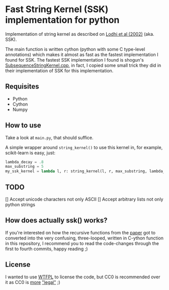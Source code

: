 # Fast String Kernel (SSK) implementation for python #

Implementation of string kernel as described on [Lodhi et al (2002)][paper] (aka. SSK).

[paper]: http://jmlr.csail.mit.edu/papers/volume2/lodhi02a/lodhi02a.pdf

The main function is written cython (python with some C type-level annotations) which
makes it almost as fast as the fastest implementation I found for SSK. The fastest
SSK implementation I found is shogun's [SubsequenceStringKernel.cpp][shogunimp], in fact,
I copied some small trick they did in their implementation of SSK for this implementation.

[shogunimp]: https://github.com/shogun-toolbox/shogun/blob/b1cf826876093c3b26346116c28bd077e4db6b0c/src/shogun/kernel/string/SubsequenceStringKernel.cpp#L87

## Requisites ##

- Python
- Cython
- Numpy

## How to use ##

Take a look at `main.py`, that should suffice.

A simple wrapper around `string_kernel()` to use this kernel in, for example, scikit-learn
is easy, just:

```python
lambda_decay = .8
max_substring = 5
my_ssk_kernel = lambda l, r: string_kernel(l, r, max_substring, lambda_decay)
```

## TODO ##

[] Accept unicode characters not only ASCII
[] Accept arbitrary lists not only python strings

## How does actually ssk() works? ##

If you're interested on how the recursive functions from the [paper][] got to converted
into the very confusing, three-looped, written in C-ython function in this repository, I
recommend you to read the code-changes through the first to fourth commits, happy reading
;)

## License ##

I wanted to use [WTFPL](http://www.wtfpl.net/) to license the code, but CC0 is recommended
over it as CC0 is [more][fsfwtfpl] ["legal"][fsfunlicense] ;)

[fsfwtfpl]: https://www.gnu.org/licenses/license-list.html#WTFPL
[fsfunlicense]: https://www.gnu.org/licenses/license-list.html#Unlicense
